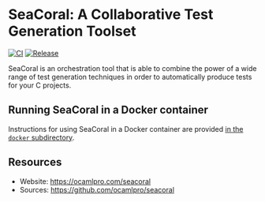 # SeaCoral: A Collaborative Test Generation Toolset

[![CI][ci-badge]](https://github.com/ocamlpro/seacoral/actions)
[![Release][release-badge]](https://github.com/ocamlpro/seacoral/releases)

SeaCoral is an orchestration tool that is able to combine the power of
a wide range of test generation techniques in order to automatically
produce tests for your C projects.

## Running SeaCoral in a Docker container

Instructions for using SeaCoral in a Docker container are provided [in
the `docker` subdirectory](docker/README.md).

## Resources

* Website: https://ocamlpro.com/seacoral
* Sources: https://github.com/ocamlpro/seacoral

[ci-badge]: https://github.com/ocamlpro/seacoral/workflows/CI/badge.svg
[release-badge]: https://img.shields.io/github/release/ocamlpro/seacoral.svg
